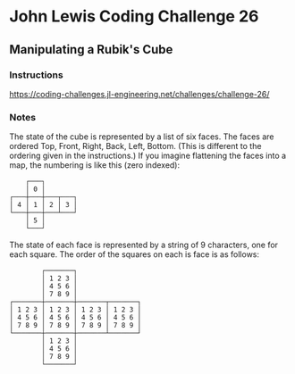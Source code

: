 # John Lewis Coding Challenge 26

## Manipulating a Rubik's Cube

### Instructions

<https://coding-challenges.jl-engineering.net/challenges/challenge-26/>

### Notes

The state of the cube is represented by a list of six faces. The faces are ordered Top, Front, Right, Back, Left, Bottom. (This is different to the ordering given in the instructions.) If you imagine flattening the faces into a map, the numbering is like this (zero indexed):

```
    ┌───┐
    │ 0 │
┌───┼───┼───┬───┐
│ 4 │ 1 │ 2 │ 3 │
└───┼───┼───┴───┘
    │ 5 │
    └───┘
```

The state of each face is represented by a string of 9 characters, one for each square. The order of the squares on each is face is as follows: 

```
        ┌───────┐
        │ 1 2 3 │
        │ 4 5 6 │
        │ 7 8 9 │
┌───────┼───────┼───────┬───────┐
│ 1 2 3 │ 1 2 3 │ 1 2 3 │ 1 2 3 │
│ 4 5 6 │ 4 5 6 │ 4 5 6 │ 4 5 6 │
│ 7 8 9 │ 7 8 9 │ 7 8 9 │ 7 8 9 │
└───────┼───────┼───────┴───────┘
        │ 1 2 3 │
        │ 4 5 6 │
        │ 7 8 9 │
        └───────┘
```